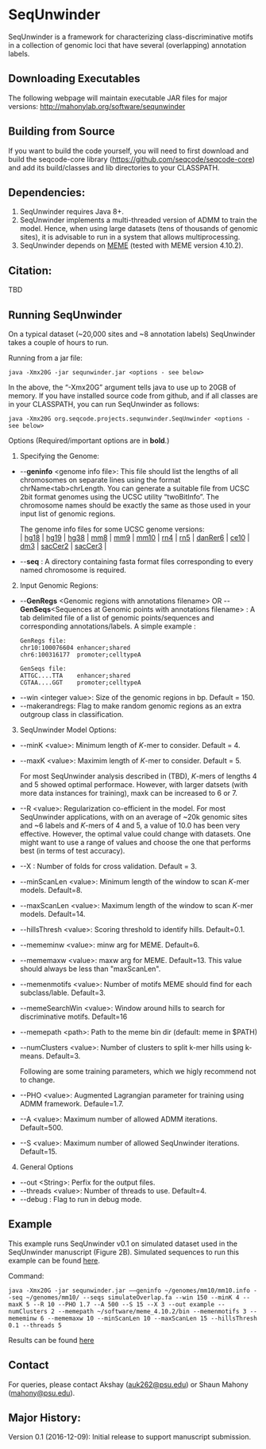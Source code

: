 # SeqUnwinder

SeqUnwinder is a framework for characterizing class-discriminative motifs in a collection of genomic loci that have several (overlapping) annotation labels.  


Downloading Executables
--------------
The following webpage will maintain executable JAR files for major versions: 
http://mahonylab.org/software/sequnwinder

Building from Source
--------------
If you want to build the code yourself, you will need to first download and build the seqcode-core library (https://github.com/seqcode/seqcode-core) and add its build/classes and lib directories to your CLASSPATH.

Dependencies:
--------------
1. SeqUnwinder requires Java 8+. 
2. SeqUnwinder implements a multi-threaded version of ADMM to train the model. Hence, when using large datasets (tens of thousands of genomic sites), it is advisable to run in a system that allows multiprocessing.
3. SeqUnwinder depends on [MEME](http://meme-suite.org/) (tested with MEME version 4.10.2).

Citation:
--------------
TBD

Running SeqUnwinder
--------------
On a typical dataset (~20,000 sites and ~8 annotation labels) SeqUnwinder takes a couple of hours to run.

Running from a jar file:

```{r, engine='sh', count_lines}
java -Xmx20G -jar sequnwinder.jar <options - see below>
```

In the above, the “-Xmx20G” argument tells java to use up to 20GB of memory. If you have installed source code from github, and if all classes are in your CLASSPATH, you can run SeqUnwinder as follows:

```{r, engine='sh', count_lines}
java -Xmx20G org.seqcode.projects.sequnwinder.SeqUnwinder <options - see below>
```

Options (Required/important options are in __bold__.)

1. Specifying the Genome:

  * --__geninfo__ \<genome info file\>:  This file should list the lengths of all chromosomes on separate lines using the format chrName\<tab\>chrLength. You can generate a suitable file from UCSC 2bit format genomes using the UCSC utility “twoBitInfo”. The chromosome names should be exactly the same as those used in your input list of genomic regions. 
   
      The genome info files for some UCSC genome versions:  
      | [hg18](http://lugh.bmb.psu.edu/software/multigps/support/hg18.info) | [hg19](http://lugh.bmb.psu.edu/software/multigps/support/hg19.info) | [hg38](http://lugh.bmb.psu.edu/software/multigps/support/hg38.info) | [mm8](http://lugh.bmb.psu.edu/software/multigps/support/mm8.info) | [mm9](http://lugh.bmb.psu.edu/software/multigps/support/mm9.info) | [mm10](http://lugh.bmb.psu.edu/software/multigps/support/mm10.info) | [rn4](http://lugh.bmb.psu.edu/software/multigps/support/rn4.info) | [rn5](http://lugh.bmb.psu.edu/software/multigps/support/rn5.info) | [danRer6](http://lugh.bmb.psu.edu/software/multigps/support/danRer6.info) | [ce10](http://lugh.bmb.psu.edu/software/multigps/support/ce10.info) | [dm3](http://lugh.bmb.psu.edu/software/multigps/support/dm3.info) | [sacCer2](http://lugh.bmb.psu.edu/software/multigps/support/sacCer2.info) | [sacCer3](http://lugh.bmb.psu.edu/software/multigps/support/sacCer3.info) |
  * --__seq__ <fasta seq directory> : A directory containing fasta format files corresponding to every named chromosome is required.

2. Input Genomic Regions:

  * --__GenRegs__ \<Genomic regions with annotations filename\> OR --__GenSeqs__\<Sequences at Genomic points with annotations filename\> : A tab delimited file of a list of genomic points/sequences and corresponding annotations/labels. A simple example :
      ```{r, engine='sh', count_lines}
	GenRegs file:
	chr10:100076604	enhancer;shared
	chr6:100316177	promoter;celltypeA

	GenSeqs file:
	ATTGC....TTA	enhancer;shared
	CGTAA....GGT	promoter;celltypeA
      ```
  * --win \<integer value\>:  Size of the genomic regions in bp. Default = 150.
  * --makerandregs: Flag to make random genomic regions as an extra outgroup class in classification.

3. SeqUnwinder Model Options:

  * --minK \<value\>: Minimum length of *K*-mer to consider. Default = 4.
  * --maxK \<value\>: Maximim length of *K*-mer to consider. Default = 5.
   
     For most SeqUnwinder analysis described in (TBD), *K*-mers of lengths 4 and 5 showed optimal performace. However, with larger datsets (with more data instances for training), maxk can be increased to 6 or 7. 
  * --R \<value\>: Regularization co-efficient in the model. For most SeqUnwinder applications, with on an average of ~20k genomic sites and ~6 labels and *K*-mers of 4 and 5, a value of 10.0 has been very effective. However, the optimal value could change with datasets. One might want to use a range of values and choose the one that performs best (in terms of test accuracy).
  * --X <value>: Number of folds for cross validation. Default = 3.
  * --minScanLen \<value\>: Minimum length of the window to scan *K*-mer models. Default=8.
  * --maxScanLen \<value\>: Maximum length of the window to scan *K*-mer models. Default=14.
  * --hillsThresh \<value\>: Scoring threshold to identify hills. Default=0.1.
  * --mememinw \<value\>: minw arg for MEME. Default=6.
  * --mememaxw \<value\>: maxw arg for MEME. Default=13. This value should always be less than "maxScanLen".
  * --memenmotifs \<value\>: Number of motifs MEME should find for each subclass/lable. Default=3.
  * --memeSearchWin \<value\>: Window around hills to search for discriminative motifs. Default=16
  * --memepath \<path\>: Path to the meme bin dir (default: meme in $PATH) 
  * --numClusters \<value\>: Number of clusters to split k-mer hills using k-means. Default=3.
   
      Following are some training parameters, which we higly recommend not to change.
  * --PHO \<value\>: Augmented Lagrangian parameter for training using ADMM framework. Defaule=1.7.
  * --A \<value\>: Maximum number of allowed ADMM iterations. Default=500.
  * --S \<value\>: Maximum number of allowed SeqUnwinder iterations. Default=15.

4. General Options

  * --out \<String\>: Perfix for the output files.
  * --threads \<value\>: Number of threads to use. Default=4.
  * --debug : Flag to run in debug mode.

Example
--------------
This example runs SeqUnwinder v0.1 on simulated dataset used in the SeqUnwinder manuscript (Figure 2B). Simulated sequences to run this example can be found [here](http://lugh.bmb.psu.edu/software/sequnwinder/simulateOverlap.fa).

Command:
```{r, engine='sh', count_lines}
java -Xmx20G -jar sequnwinder.jar ‒‒geninfo ~/genomes/mm10/mm10.info --seq ~/genomes/mm10/ --seqs simulateOverlap.fa --win 150 --minK 4 --maxK 5 --R 10 --PHO 1.7 --A 500 --S 15 --X 3 --out example --numClusters 2 --memepath ~/software/meme_4.10.2/bin --memenmotifs 3 --mememinw 6 --mememaxw 10 --minScanLen 10 --maxScanLen 15 --hillsThresh 0.1 --threads 5
```

Results can be found [here](http://lugh.bmb.psu.edu/software/sequnwinder/example/SeqUnwinder_results.html)

Contact
--------------

For queries, please contact Akshay (auk262@psu.edu) or Shaun Mahony (mahony@psu.edu).

Major History:
--------------  

Version 0.1 (2016-12-09): Initial release to support manuscript submission.

